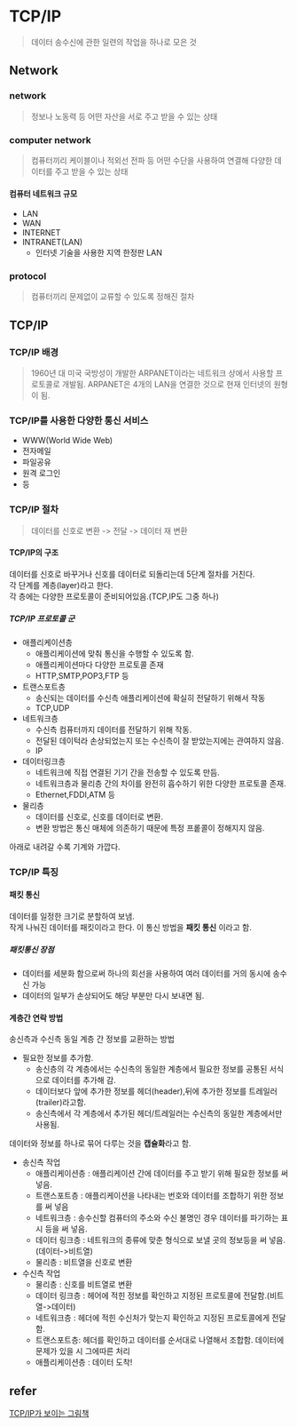 # TCP/IP
> 데이터 송수신에 관한 일련의 작업을 하나로 모은 것
## Network
### network
> 정보나 노동력 등 어떤 자산을 서로 주고 받을 수 있는 상태
### computer network
> 컴퓨터끼리 케이블이나 적외선 전파 등 어떤 수단을 사용하여 연결해 다양한 데이터를 주고 받을 수 있는 상태

#### 컴퓨터 네트워크 규모
- LAN
- WAN
- INTERNET
- INTRANET(LAN)
    - 인터넷 기술을 사용한 지역 한정판 LAN

### protocol 
> 컴퓨터끼리 문제없이 교류할 수 있도록 정해진 절차

## TCP/IP
### TCP/IP 배경
> 1960년 대 미국 국방성이 개발한 ARPANET이라는 네트워크 상에서 사용할 프로토콜로 개발됨. ARPANET은 4개의 LAN을 연결한 것으로 현재 인터넷의 원형이 됨.

### TCP/IP를 사용한 다양한 통신 서비스
- WWW(World Wide Web)
- 전자메일
- 파일공유
- 원격 로그인
- 등

### TCP/IP 절차
> 데이터를 신호로 변환 -> 전달 -> 데이터 재 변환 

#### TCP/IP의 구조
데이터를 신호로 바꾸거나 신호를 데이터로 되돌리는데 5단계 절차를 거친다.  
각 단계를 계층(layer)라고 한다.  
각 층에는 다양한 프로토콜이 준비되어있음.(TCP,IP도 그중 하나)
##### TCP/IP 프로토콜 군
- 애플리케이션층
    - 애플리케이션에 맞춰 통신을  수행할 수 있도록 함. 
    - 애플리케이션마다 다양한 프로토콜 존재
    - HTTP,SMTP,POP3,FTP 등
- 트랜스포트층
    - 송신되는 데이터를 수신측 애플리케이션에 확실히 전달하기 위해서 작동
    - TCP,UDP
- 네트워크층
    - 수신측 컴퓨터까지 데이터를 전달하기 위해 작동.
    - 전달된 데이턱라 손상되었는지 또는 수신측이 잘 받았는지에는 관여하지 않음.
    - IP
- 데이터링크층
    - 네트워크에 직접 연결된 기기 간을 전송할 수 있도록 만듬.
    - 네트워크층과 물리층 간의 차이를 완전히 흡수하기 위한 다양한 프로토콜 존재.
    - Ethernet,FDDI,ATM 등
- 물리층
    - 데이터를 신호로, 신호를 데이터로 변환.
    - 변환 방법은 통신 매체에 의존하기 때문에 특정 프롵콜이 정해지지 않음.

아래로 내려갈 수록 기계와 가깝다.

### TCP/IP 특징
#### 패킷 통신
데이터를 일정한 크기로 분할하여 보냄.  
작게 나눠진 데이터를 패킷이라고 한다.
이 통신 방법을 <b>패킷 통신</b> 이라고 함.

##### 패킷통신 장점
- 데이터를 세분화 함으로써 하나의 회선을 사용하여 여러 데이터를 거의 동시에 송수신 가능
- 데이터의 일부가 손상되어도 해당 부분만 다시 보내면 됨.

#### 계층간 연락 방법
송신측과 수신측 동일 계층 간 정보를 교환하는 방법
- 필요한 정보를 추가함.
    - 송신층의 각 계층에서는 수신측의 동일한 계층에서 필요한 정보를 공통된 서식으로 데이터를 추가해 감.
    - 데이터보다 앞에 추가한 정보를 헤더(header),뒤에 추가한 정보를 트레일러(trailer)라고함.
    - 송신측에서 각 계층에서 추가된 헤더/트레일러는 수신측의 동일한 계층에서만 사용됨.

데이터와 정보를 하나로 묶어 다루는 것을 <b>캡슐화</b>라고 함.

- 송신측 작업
    - 애플리케이션층 : 애플리케이션 간에 데이터를 주고 받기 위해 필요한 정보를 써 넣음.
    - 트랜스포트층 : 애플리케이션을 나타내는 번호와 데이터를 조합하기 위한 정보를 써 넣음
    - 네트워크층 : 송수신할 컴퓨터의 주소와 수신 불명인 경우 데이터를 파기하는 표시 등을 써 넣음.
    - 데이터 링크층 : 네트워크의 종류에 맞춘 형식으로 보낼 곳의 정보등을 써 넣음.(데이터->비트열)
    - 물리층 : 비트열을 신호로 변환
- 수신측 작업
    - 물리층 : 신호를 비트열로 변환
    - 데이터 링크층 : 헤어에 적힌 정보를 확인하고 지정된 프로토콜에 전달함.(비트열->데이터)
    - 네트워크층 : 헤더에 적힌 수신처가 맞는지 확인하고 지정된 프로토콜에게 전달함.
    - 트랜스포트층: 헤더를 확인하고 데이터를 순서대로 나열해서 조합함. 데이터에 문제가 있을 시 그에따른 처리
    - 애플리케이션층 : 데이터 도착!


## refer
[TCP/IP가 보이는 그림책](http://www.cyber.co.kr/shop/goods/goods_view.php?goodsno=5993&category=020040)
